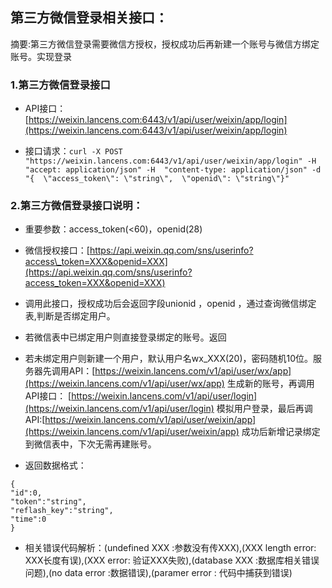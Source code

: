 ## 第三方微信登录相关接口：

摘要:第三方微信登录需要微信方授权，授权成功后再新建一个账号与微信方绑定账号。实现登录

### 1.第三方微信登录接口

* API接口：[https://weixin.lancens.com:6443/v1/api/user/weixin/app/login](https://weixin.lancens.com:6443/v1/api/user/weixin/app/login)

* 接口请求：`curl -X POST "https://weixin.lancens.com:6443/v1/api/user/weixin/app/login" -H  "accept: application/json" -H  "content-type: application/json" -d "{  \"access_token\": \"string\",  \"openid\": \"string\"}"`

### 2.第三方微信登录接口说明：

* 重要参数：access\_token\(&lt;60\)，openid\(28\)

* 微信授权接口：[https://api.weixin.qq.com/sns/userinfo?access\_token=XXX&openid=XXX](https://api.weixin.qq.com/sns/userinfo?access_token=XXX&openid=XXX)

* 调用此接口，授权成功后会返回字段unionid ，openid ，通过查询微信绑定表,判断是否绑定用户。

* 若微信表中已绑定用户则直接登录绑定的账号。返回

* 若未绑定用户则新建一个用户，默认用户名wx\_XXX\(20\)，密码随机10位。服务器先调用API：[https://weixin.lancens.com/v1/api/user/wx/app](https://weixin.lancens.com/v1/api/user/wx/app) 生成新的账号，再调用API接口： [https://weixin.lancens.com/v1/api/user/login](https://weixin.lancens.com/v1/api/user/login)  模拟用户登录，最后再调API:[https://weixin.lancens.com/v1/api/user/weixin/app](https://weixin.lancens.com/v1/api/user/weixin/app) 成功后新增记录绑定到微信表中，下次无需再建账号。

* 返回数据格式：

```
{
"id":0,
"token":"string",
"reflash_key":"string",
"time":0
}
```

* 相关错误代码解析：\(undefined XXX :参数没有传XXX\),\(XXX length error: XXX长度有误\),\(XXX error: 验证XXX失败\),\(database XXX :数据库相关错误问题\),\(no data error :数据错误\),\(paramer error : 代码中捕获到错误\)



